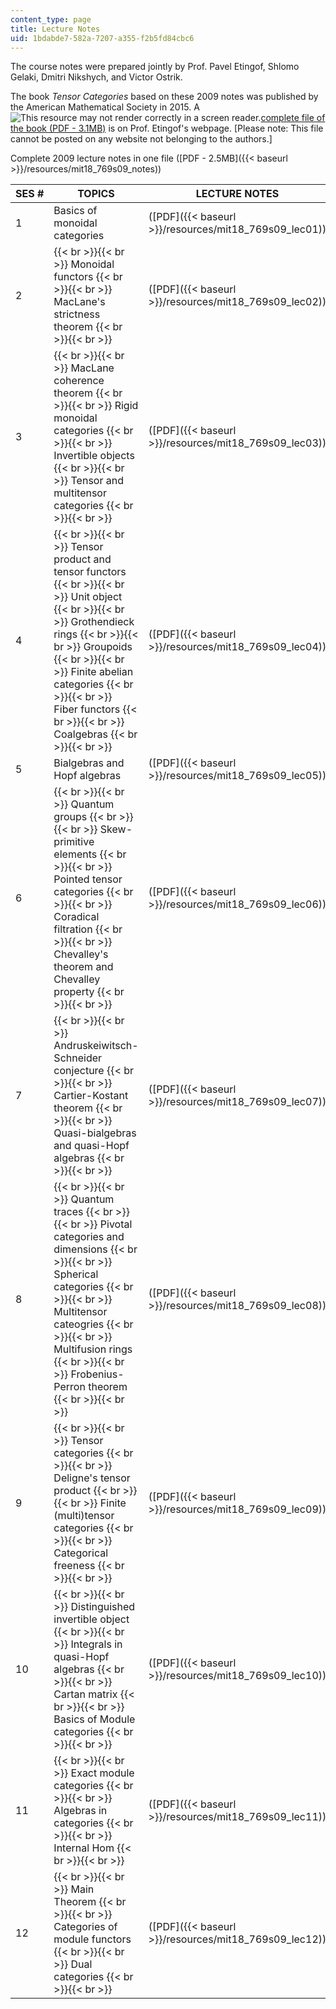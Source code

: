```yaml
---
content_type: page
title: Lecture Notes
uid: 1bdabde7-582a-7207-a355-f2b5fd84cbc6
---
```


The course notes were prepared jointly by Prof. Pavel Etingof, Shlomo Gelaki, Dmitri Nikshych, and Victor Ostrik.

The book _Tensor Categories_ based on these 2009 notes was published by the American Mathematical Society in 2015. A ![This resource may not render correctly in a screen reader.](/images/inacessible.gif)[complete file of the book (PDF - 3.1MB)](http://www-math.mit.edu/~etingof/egnobookfinal.pdf) is on Prof. Etingof's webpage. \[Please note: This file cannot be posted on any website not belonging to the authors.\]

Complete 2009 lecture notes in one file ([PDF - 2.5MB]({{< baseurl >}}/resources/mit18_769s09_notes))

| SES # | TOPICS | LECTURE NOTES |
| --- | --- | --- |
| 1 | Basics of monoidal categories | ([PDF]({{< baseurl >}}/resources/mit18_769s09_lec01)) |
| 2 |  {{< br >}}{{< br >}} Monoidal functors {{< br >}}{{< br >}} MacLane's strictness theorem {{< br >}}{{< br >}}  | ([PDF]({{< baseurl >}}/resources/mit18_769s09_lec02)) |
| 3 |  {{< br >}}{{< br >}} MacLane coherence theorem {{< br >}}{{< br >}} Rigid monoidal categories {{< br >}}{{< br >}} Invertible objects {{< br >}}{{< br >}} Tensor and multitensor categories {{< br >}}{{< br >}}  | ([PDF]({{< baseurl >}}/resources/mit18_769s09_lec03)) |
| 4 |  {{< br >}}{{< br >}} Tensor product and tensor functors {{< br >}}{{< br >}} Unit object {{< br >}}{{< br >}} Grothendieck rings {{< br >}}{{< br >}} Groupoids {{< br >}}{{< br >}} Finite abelian categories {{< br >}}{{< br >}} Fiber functors {{< br >}}{{< br >}} Coalgebras {{< br >}}{{< br >}}  | ([PDF]({{< baseurl >}}/resources/mit18_769s09_lec04)) |
| 5 | Bialgebras and Hopf algebras | ([PDF]({{< baseurl >}}/resources/mit18_769s09_lec05)) |
| 6 |  {{< br >}}{{< br >}} Quantum groups {{< br >}}{{< br >}} Skew-primitive elements {{< br >}}{{< br >}} Pointed tensor categories {{< br >}}{{< br >}} Coradical filtration {{< br >}}{{< br >}} Chevalley's theorem and Chevalley property {{< br >}}{{< br >}}  | ([PDF]({{< baseurl >}}/resources/mit18_769s09_lec06)) |
| 7 |  {{< br >}}{{< br >}} Andruskeiwitsch-Schneider conjecture {{< br >}}{{< br >}} Cartier-Kostant theorem {{< br >}}{{< br >}} Quasi-bialgebras and quasi-Hopf algebras {{< br >}}{{< br >}}  | ([PDF]({{< baseurl >}}/resources/mit18_769s09_lec07)) |
| 8 |  {{< br >}}{{< br >}} Quantum traces {{< br >}}{{< br >}} Pivotal categories and dimensions {{< br >}}{{< br >}} Spherical categories {{< br >}}{{< br >}} Multitensor cateogries {{< br >}}{{< br >}} Multifusion rings {{< br >}}{{< br >}} Frobenius-Perron theorem {{< br >}}{{< br >}}  | ([PDF]({{< baseurl >}}/resources/mit18_769s09_lec08)) |
| 9 |  {{< br >}}{{< br >}} Tensor categories {{< br >}}{{< br >}} Deligne's tensor product {{< br >}}{{< br >}} Finite (multi)tensor categories {{< br >}}{{< br >}} Categorical freeness {{< br >}}{{< br >}}  | ([PDF]({{< baseurl >}}/resources/mit18_769s09_lec09)) |
| 10 |  {{< br >}}{{< br >}} Distinguished invertible object {{< br >}}{{< br >}} Integrals in quasi-Hopf algebras {{< br >}}{{< br >}} Cartan matrix {{< br >}}{{< br >}} Basics of Module categories {{< br >}}{{< br >}}  | ([PDF]({{< baseurl >}}/resources/mit18_769s09_lec10)) |
| 11 |  {{< br >}}{{< br >}} Exact module categories {{< br >}}{{< br >}} Algebras in categories {{< br >}}{{< br >}} Internal Hom {{< br >}}{{< br >}}  | ([PDF]({{< baseurl >}}/resources/mit18_769s09_lec11)) |
| 12 |  {{< br >}}{{< br >}} Main Theorem {{< br >}}{{< br >}} Categories of module functors {{< br >}}{{< br >}} Dual categories {{< br >}}{{< br >}}  | ([PDF]({{< baseurl >}}/resources/mit18_769s09_lec12))